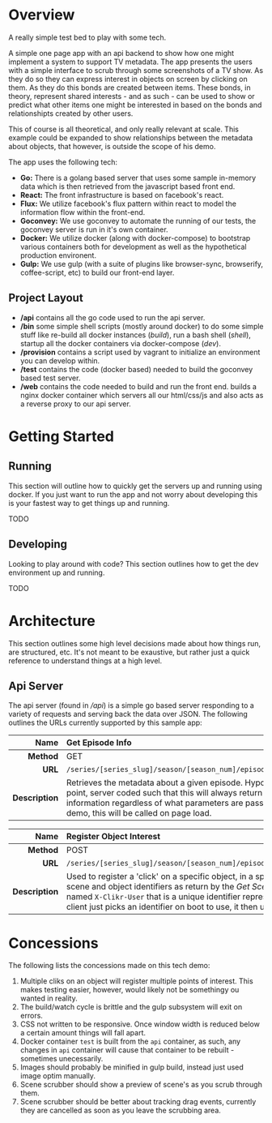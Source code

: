 # Overview

A really simple test bed to play with some tech. 

A simple one page app with an api backend to show how one might implement a system to support TV metadata. The app presents the users with a simple interface to scrub through some screenshots of a TV show. As they do so they can express interest in objects on screen by clicking on them. As they do this bonds are created between items. These bonds, in theory, represent shared interests - and as such - can be used to show or predict what other items one might be interested in based on the bonds and relationshipts created by other users.

This of course is all theoretical, and only really relevant at scale. This example could be expanded to show relationships between the metadata about objects, that however, is outside the scope of his demo.

The app uses the following tech:

* **Go:**  There is a golang based server that uses some sample in-memory data which is then retrieved from the javascript based front end. 
* **React:** The front infrastructure is based on facebook's react.
* **Flux:** We utilize facebook's flux pattern within react to model the information flow within the front-end.
* **Goconvey:** We use goconvey to automate the running of our tests, the goconvey server is run in it's own container.
* **Docker:** We utilize docker (along with docker-compose) to bootstrap various containers both for development as well as the hypothetical production environent.
* **Gulp:** We use gulp (with a suite of plugins like browser-sync, browserify, coffee-script, etc) to build our front-end layer.

## Project Layout

* **/api** contains all the go code used to run the api server.
* **/bin** some simple shell scripts (mostly around docker) to do some simple stuff like re-build all docker instances (_build_), run a bash shell (_shell_), startup all the docker containers via docker-compose (_dev_).
* **/provision** contains a script used by vagrant to initialize an environment you can develop within.
* **/test** contains the code (docker based) needed to build the goconvey based test server.
* **/web** contains the code needed to build and run the front end. builds a nginx docker container which servers all our html/css/js and also acts as a reverse proxy to our api server.

# Getting Started

## Running

This section will outline how to quickly get the servers up and running using docker. If you just want to run the app and not worry about developing this is your fastest way to get things up and running.

TODO

## Developing

Looking to play around with code? This section outlines how to get the dev environment up and running. 

TODO

# Architecture

This section outlines some high level decisions made about how things run, are structured, etc. It's not meant to be exaustive, but rather just a quick reference to understand things at a high level.

## Api Server

The api server (found in _/api_) is a simple go based server responding to a variety of requests and serving back the data over JSON. The following outlines the URLs currently supported by this sample app:


| **Name** | Get Episode Info |
|------------:|:-----|
| **Method** | GET |
| **URL** | `/series/[series_slug]/season/[season_num]/episode/[episode_num]` |
| **Description** | Retrieves the metadata about a given episode. Hypothetical at this point, server coded such that this will always return the same information regardless of what parameters are passed in. For this demo, this will be called on page load. |

| **Name** | Register Object Interest |
|------------:|:-----|
| **Method** | POST |
| **URL** | `/series/[series_slug]/season/[season_num]/episode/[episode_num]/scene/[scene_id]/object/[object_id]` |
| **Description** | Used to register a 'click' on a specific object, in a specific scene. The scene_id and object_id must be valid scene and object identifiers as return by the _Get Scene Info_ call. This call must include a Http header named `X-Clikr-User` that is a unique identifier representing the user who made this call. For this demo the client just picks an identifier on boot to use, it then uses this to tie information together between calls.|

# Concessions

The following lists the concessions made on this tech demo:

1. Multiple cliks on an object will register multiple points of interest. This makes testing easier, however, would likely not be somethingy ou wanted in reality. 
1. The build/watch cycle is brittle and the gulp subsystem will exit on errors.
1. CSS not written to be responsive. Once window width is reduced below a certain amount things will fall apart.
1. Docker container `test` is built from the `api` container, as such, any changes in `api` container will cause that container to be rebuilt - sometimes unecessarily.
1. Images should probably be minified in gulp build, instead just used image optim manually.
1. Scene scrubber should show a preview of scene's as you scrub through them. 
1. Scene scrubber should be better about tracking drag events, currently they are cancelled as soon as you leave the scrubbing area.